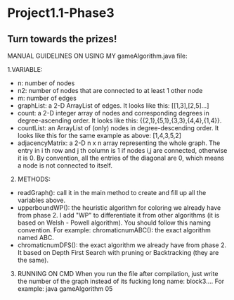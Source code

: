 # Project1.1-Phase3
Turn towards the prizes!
--------------------------

MANUAL GUIDELINES ON USING MY gameAlgorithm.java file:

1.VARIABLE:
- n: number of nodes
- n2: number of nodes that are connected to at least 1 other node
- m: number of edges 
- graphList: a 2-D ArrayList of edges. It looks like this: [[1,3],[2,5]...]
- count: a 2-D integer array of nodes and corresponding degrees in degree-ascending order. It looks like this: {{2,1},{5,1},{3,3},{4,4},{1,4}}.
- countList: an ArrayList of (only) nodes in degree-descending order. It looks like this for the same example as above: [1,4,3,5,2]
- adjacencyMatrix: a 2-D n x n array representing the whole graph. The entry in i th row and j th column is 1 if nodes i,j are connected, otherwise it is 0. By convention, all the entries of the diagonal are 0, which means a node is not connected to itself.

2. METHODS:
- readGraph(): call it in the main method to create and fill up all the variables above.
- upperboundWP(): the heuristic algorithm for coloring we already have from phase 2. I add "WP" to differentiate it from other algorithms (it is based on Welsh - Powell algorithm). You should follow this naming convention. For example: chromaticnumABC(): the exact algorithm named ABC.
- chromaticnumDFS(): the exact algorithm we already have from phase 2. It based on Depth First Search with pruning or Backtracking (they are the same).

3. RUNNING ON CMD
When you run the file after compilation, just write the number of the graph instead of its fucking long name: block3.... For example: java gameAlgorithm 05







